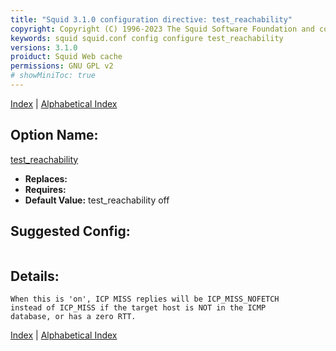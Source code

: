 ```yaml
---
title: "Squid 3.1.0 configuration directive: test_reachability"
copyright: Copyright (C) 1996-2023 The Squid Software Foundation and contributors
keywords: squid squid.conf config configure test_reachability
versions: 3.1.0
proiduct: Squid Web cache
permissions: GNU GPL v2
# showMiniToc: true
---
```

[Index](index#toc_test_reachability) | [Alphabetical Index](index_all#toc_test_reachability)

## Option Name:
[test_reachability](#test_reachability)
 * **Replaces:** 
 * **Requires:** 
 * **Default Value:** test_reachability off


## Suggested Config:
```plaintext

```

## Details:

	When this is 'on', ICP MISS replies will be ICP_MISS_NOFETCH
	instead of ICP_MISS if the target host is NOT in the ICMP
	database, or has a zero RTT.



[Index](index#toc_test_reachability) | [Alphabetical Index](index_all#toc_test_reachability)

